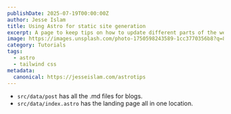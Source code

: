 ```yaml
---
publishDate: 2025-07-19T00:00:00Z
author: Jesse Islam
title: Using Astro for static site generation
excerpt: A page to keep tips on how to update different parts of the website.
image: https://images.unsplash.com/photo-1750598243589-1cc3770356b8?q=80&w=1332&auto=format&fit=crop&ixlib=rb-4.1.0&ixid=M3wxMjA3fDB8MHxwaG90by1wYWdlfHx8fGVufDB8fHx8fA%3D%3D&auto=format&fit=crop&w=2070&q=80
category: Tutorials
tags:
  - astro
  - tailwind css
metadata:
  canonical: https://jesseislam.com/astrotips
---
```


-  `src/data/post` has all the .md files for blogs.
-  `src/data/index.astro` has the landing page all in one location.

